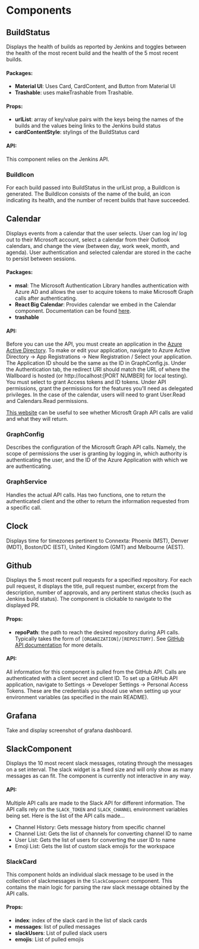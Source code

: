 # Components

## BuildStatus

Displays the health of builds as reported by Jenkins and toggles between the health of the most recent build and the health of the 5 most recent builds.

#### Packages:
- **Material UI**: Uses Card, CardContent, and Button from Material UI
- **Trashable**: uses makeTrashable from Trashable.

#### Props:
- **urlList**: array of key/value pairs with the keys being the names of the builds and the values being links to the Jenkins build status
- **cardContentStyle**: stylings of the BuildStatus card

#### API:
This component relies on the Jenkins API.

### BuildIcon

For each build passed into BuildStatus in the urlList prop, a BuildIcon is generated.  The BuildIcon consists of the name of the build, an icon indicating its health, and the number of recent builds that have succeeded.

## Calendar

Displays events from a calendar that the user selects.  User can log in/ log out to their Microsoft account, select a calendar from their Outlook calendars, and change the view (between day, work week, month, and agenda).  User authentication and selected calendar are stored in the cache to persist between sessions.

#### Packages:
- **msal**: The Microsoft Authentication Library handles authentication with Azure AD and allows the user to acquire tokens to make Microsoft Graph calls after authenticating.
- **React Big Calendar**: Provides calendar we embed in the Calendar component.  Documentation can be found [here](https://github.com/intljusticemission/react-big-calendar).
- **trashable**

#### API:

Before you can use the API, you must create an application in the [Azure Active Directory](https://portal.azure.com/).  To make or edit your application, navigate to Azure Active Directory -> App Registrations -> New Registration / Select your application.  The Application ID should be the same as the ID in GraphConfig.js.  Under the Authentication tab, the redirect URI should match the URL of where the Wallboard is hosted (or http://localhost:[PORT NUMBER] for local testing).  You must select to grant Access tokens and ID tokens.  Under API permissions, grant the permissions for the features you'll need as delegated privileges.  In the case of the calendar, users will need to grant User.Read and Calendars.Read permissions.

[This website](https://developer.microsoft.com/en-us/graph/graph-explorer) can be useful to see whether Microsft Graph API calls are valid and what they will return.

### GraphConfig

Describes the configuration of the Microsoft Graph API calls.  Namely, the scope of permissions the user is granting by logging in, which authority is authenticating the user, and the ID of the Azure Application with which we are authenticating.

### GraphService

Handles the actual API calls.  Has two functions, one to return the authenticated client and the other to return the information requested from a specific call.

## Clock

Displays time for timezones pertinent to Connexta: Phoenix (MST), Denver (MDT), Boston/DC (EST), United Kingdom (GMT) and Melbourne (AEST).

## Github

Displays the 5 most recent pull requests for a specified repository.  For each pull request, it displays the title, pull request number, excerpt from the description, number of approvals, and any pertinent status checks (such as Jenkins build status).  The component is clickable to navigate to the displayed PR.

#### Props:
- **repoPath**: the path to reach the desired repository during API calls.  Typically takes the form of `[ORGANIZATION]/[REPOSITORY]`.  See [GitHub API documentation](https://developer.github.com/v3/repos/) for more details.

#### API:

All information for this component is pulled from the GitHub API.  Calls are authenticated with a client secret and client ID.  To set up a GitHub API application, navigate to Settings -> Developer Settings -> Personal Access Tokens.  These are the credentials you should use when setting up your environment variables (as specified in the main README).

## Grafana

Take and display screenshot of grafana dashboard.

## SlackComponent
Displays the 10 most recent slack messages, rotating through the messages on a set interval. The slack widget is a fixed size and will only show as many messages as can fit. The component is currently not interactive in any way.

#### API:  
Multiple API calls are made to the Slack API for different information. The API calls rely on the `SLACK_TOKEN` and `SLACK_CHANNEL` environment variables being set. Here is the list of the API calls made...  
  * Channel History: Gets message history from specific channel
  * Channel List: Gets the list of channels for converting channel ID to name
  * User List: Gets the list of users for converting the user ID to name
  * Emoji List: Gets the list of custom slack emojis for the workspace
  
### SlackCard
This component holds an individual slack message to be used in the collection of slackmessages in the `SlackComponent` component. This contains the main logic for parsing the raw slack message obtained by the API calls.

#### Props:
  * **index**: index of the slack card in the list of slack cards
  * **messages**: list of pulled messages
  * **slackUsers**: List of pulled slack users
  * **emojis**: List of pulled emojis
